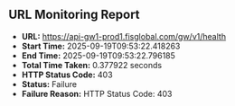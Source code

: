 ## URL Monitoring Report

- **URL:** https://api-gw1-prod1.fisglobal.com/gw/v1/health
- **Start Time:** 2025-09-19T09:53:22.418263
- **End Time:** 2025-09-19T09:53:22.796185
- **Total Time Taken:** 0.377922 seconds
- **HTTP Status Code:** 403
- **Status:** Failure
- **Failure Reason:** HTTP Status Code: 403
